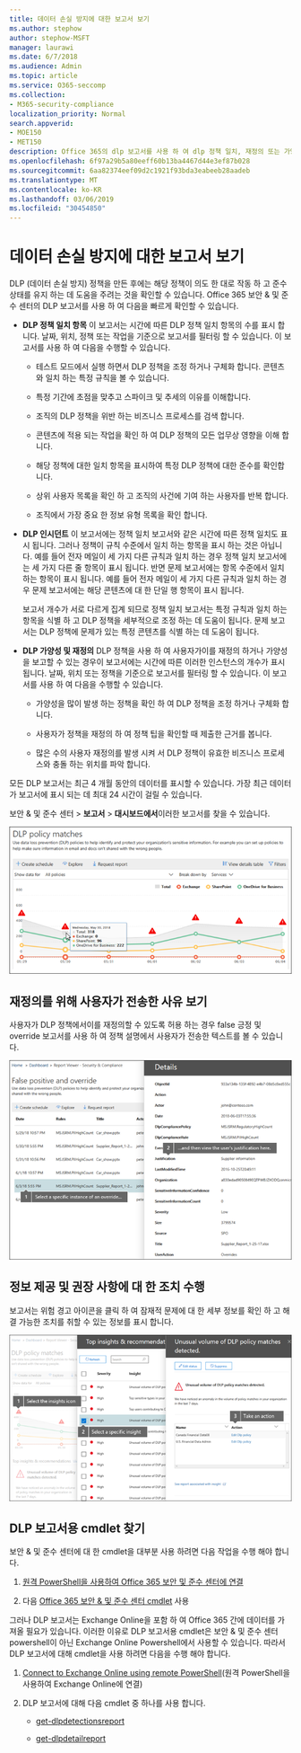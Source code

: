 ```yaml
---
title: 데이터 손실 방지에 대한 보고서 보기
ms.author: stephow
author: stephow-MSFT
manager: laurawi
ms.date: 6/7/2018
ms.audience: Admin
ms.topic: article
ms.service: O365-seccomp
ms.collection:
- M365-security-compliance
localization_priority: Normal
search.appverid:
- MOE150
- MET150
description: Office 365의 dlp 보고서를 사용 하 여 dlp 정책 일치, 재정의 또는 가양성의 수를 빠르게 확인할 수 있습니다. 시간이 경과 함에 따라 작업 시간을 초과 하 고 있는지 여부를 확인할 수 있습니다. 다양 한 방법으로 보고서를 필터링 합니다. 그래프의 선에서 점을 선택 하 여 추가 세부 정보를 확인 합니다.
ms.openlocfilehash: 6f97a29b5a80eeff60b13ba4467d44e3ef87b028
ms.sourcegitcommit: 6aa82374eef09d2c1921f93bda3eabeeb28aadeb
ms.translationtype: MT
ms.contentlocale: ko-KR
ms.lasthandoff: 03/06/2019
ms.locfileid: "30454850"
---
```

# <a name="view-the-reports-for-data-loss-prevention"></a>데이터 손실 방지에 대한 보고서 보기

DLP (데이터 손실 방지) 정책을 만든 후에는 해당 정책이 의도 한 대로 작동 하 고 준수 상태를 유지 하는 데 도움을 주려는 것을 확인할 수 있습니다. Office 365 보안 &amp; 및 준수 센터의 DLP 보고서를 사용 하 여 다음을 빠르게 확인할 수 있습니다.
  
- **DLP 정책 일치 항목** 이 보고서는 시간에 따른 DLP 정책 일치 항목의 수를 표시 합니다. 날짜, 위치, 정책 또는 작업을 기준으로 보고서를 필터링 할 수 있습니다. 이 보고서를 사용 하 여 다음을 수행할 수 있습니다. 
    
  - 테스트 모드에서 실행 하면서 DLP 정책을 조정 하거나 구체화 합니다. 콘텐츠와 일치 하는 특정 규칙을 볼 수 있습니다.
    
  - 특정 기간에 초점을 맞추고 스파이크 및 추세의 이유를 이해합니다.
    
  - 조직의 DLP 정책을 위반 하는 비즈니스 프로세스를 검색 합니다.
    
  - 콘텐츠에 적용 되는 작업을 확인 하 여 DLP 정책의 모든 업무상 영향을 이해 합니다.
    
  - 해당 정책에 대한 일치 항목을 표시하여 특정 DLP 정책에 대한 준수를 확인합니다.
    
  - 상위 사용자 목록을 확인 하 고 조직의 사건에 기여 하는 사용자를 반복 합니다.
    
  - 조직에서 가장 중요 한 정보 유형 목록을 확인 합니다.
    
- **DLP 인시던트** 이 보고서에는 정책 일치 보고서와 같은 시간에 따른 정책 일치도 표시 됩니다. 그러나 정책이 규칙 수준에서 일치 하는 항목을 표시 하는 것은 아닙니다. 예를 들어 전자 메일이 세 가지 다른 규칙과 일치 하는 경우 정책 일치 보고서에는 세 가지 다른 줄 항목이 표시 됩니다. 반면 문제 보고서에는 항목 수준에서 일치 하는 항목이 표시 됩니다. 예를 들어 전자 메일이 세 가지 다른 규칙과 일치 하는 경우 문제 보고서에는 해당 콘텐츠에 대 한 단일 행 항목이 표시 됩니다. 
    
  보고서 개수가 서로 다르게 집계 되므로 정책 일치 보고서는 특정 규칙과 일치 하는 항목을 식별 하 고 DLP 정책을 세부적으로 조정 하는 데 도움이 됩니다. 문제 보고서는 DLP 정책에 문제가 있는 특정 콘텐츠를 식별 하는 데 도움이 됩니다.
    
- **DLP 가양성 및 재정의** DLP 정책을 사용 하 여 사용자가이를 재정의 하거나 가양성을 보고할 수 있는 경우이 보고서에는 시간에 따른 이러한 인스턴스의 개수가 표시 됩니다. 날짜, 위치 또는 정책을 기준으로 보고서를 필터링 할 수 있습니다. 이 보고서를 사용 하 여 다음을 수행할 수 있습니다. 
    
  - 가양성을 많이 발생 하는 정책을 확인 하 여 DLP 정책을 조정 하거나 구체화 합니다.
    
  - 사용자가 정책을 재정의 하 여 정책 팁을 확인할 때 제출한 근거를 봅니다.
    
  - 많은 수의 사용자 재정의를 발생 시켜 서 DLP 정책이 유효한 비즈니스 프로세스와 충돌 하는 위치를 파악 합니다.
    
모든 DLP 보고서는 최근 4 개월 동안의 데이터를 표시할 수 있습니다. 가장 최근 데이터가 보고서에 표시 되는 데 최대 24 시간이 걸릴 수 있습니다.
  
보안 &amp; 및 준수 센터 \> **보고서** \> **대시보드에서**이러한 보고서를 찾을 수 있습니다.
  
![DLP 정책 일치 보고서](media/117d20c9-d379-403f-ad68-1f5cd6c4e5cf.png)
  
## <a name="view-the-justification-submitted-by-a-user-for-an-override"></a>재정의를 위해 사용자가 전송한 사유 보기

사용자가 DLP 정책에서이를 재정의할 수 있도록 허용 하는 경우 false 긍정 및 override 보고서를 사용 하 여 정책 설명에서 사용자가 전송한 텍스트를 볼 수 있습니다.
  
![DLP 거짓 긍정 및 재정의 보고서의 세부 정보에 있는 사유 필드](media/e11e3126-026d-4e77-a16d-74a0686d1fa3.png)
  
## <a name="take-action-on-insights-and-recommendations"></a>정보 제공 및 권장 사항에 대 한 조치 수행

보고서는 위험 경고 아이콘을 클릭 하 여 잠재적 문제에 대 한 세부 정보를 확인 하 고 해결 가능한 조치를 취할 수 있는 정보를 표시 합니다.
  
![수행할 세부 정보 및 작업을 확인 하는 insights 아이콘 클릭](media/51782036-7299-4960-8175-75c2b1637159.png)
  
## <a name="find-the-cmdlets-for-the-dlp-reports"></a>DLP 보고서용 cmdlet 찾기

보안 &amp; 및 준수 센터에 대 한 cmdlet을 대부분 사용 하려면 다음 작업을 수행 해야 합니다.
  
1. [원격 PowerShell을 사용하여 Office 365 보안 및 준수 센터에 연결](http://go.microsoft.com/fwlink/?LinkID=799771&amp;clcid=0x409)
    
2. 다음 [Office 365 보안 &amp; 및 준수 센터 cmdlet](http://go.microsoft.com/fwlink/?LinkID=799772&amp;clcid=0x409) 사용
    
그러나 DLP 보고서는 Exchange Online을 포함 하 여 Office 365 간에 데이터를 가져올 필요가 있습니다. 이러한 이유로 DLP 보고서용 cmdlet은 보안 &amp; 및 준수 센터 powershell이 아닌 Exchange Online Powershell에서 사용할 수 있습니다. 따라서 DLP 보고서에 대해 cmdlet을 사용 하려면 다음을 수행 해야 합니다.
  
1. [Connect to Exchange Online using remote PowerShell](http://go.microsoft.com/fwlink/?LinkID=799773&amp;clcid=0x409)(원격 PowerShell을 사용하여 Exchange Online에 연결)
    
2. DLP 보고서에 대해 다음 cmdlet 중 하나를 사용 합니다.
    
      - [get-dlpdetectionsreport](http://go.microsoft.com/fwlink/?LinkID=799774&amp;clcid=0x409)
    
      - [get-dlpdetailreport](http://go.microsoft.com/fwlink/?LinkID=799775&amp;clcid=0x409)
    

